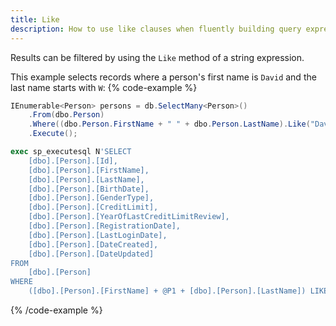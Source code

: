 ```yaml
---
title: Like
description: How to use like clauses when fluently building query expressions.
---
```


Results can be filtered by using the `Like` method of a string expression.

This example selects records where a person's first name is `David` and the last name starts with `W`:
{% code-example %}
```csharp
IEnumerable<Person> persons = db.SelectMany<Person>()
	.From(dbo.Person)
	.Where((dbo.Person.FirstName + " " + dbo.Person.LastName).Like("David W%"));
    .Execute();
```
```sql
exec sp_executesql N'SELECT
	[dbo].[Person].[Id],
	[dbo].[Person].[FirstName],
	[dbo].[Person].[LastName],
	[dbo].[Person].[BirthDate],
	[dbo].[Person].[GenderType],
	[dbo].[Person].[CreditLimit],
	[dbo].[Person].[YearOfLastCreditLimitReview],
	[dbo].[Person].[RegistrationDate],
	[dbo].[Person].[LastLoginDate],
	[dbo].[Person].[DateCreated],
	[dbo].[Person].[DateUpdated]
FROM
	[dbo].[Person]
WHERE
	([dbo].[Person].[FirstName] + @P1 + [dbo].[Person].[LastName]) LIKE @P2;',N'@P1 char(1),@P2 char(8)',@P1=' ',@P2='David W%'
```
{% /code-example %}